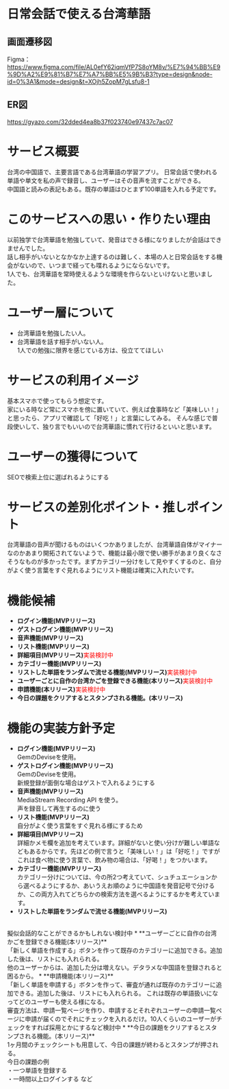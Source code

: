 # 日常会話で使える台湾華語
## 画面遷移図
Figma：https://www.figma.com/file/AL0efY62iqmVfP7S8oYM8v/%E7%94%BB%E9%9D%A2%E9%81%B7%E7%A7%BB%E5%9B%B3?type=design&node-id=0%3A1&mode=design&t=XOjh5ZopM7gLsfu8-1

## ER図
https://gyazo.com/32dded4ea8b37f023740e97437c7ac07
# サービス概要
台湾の中国語で、主要言語である台湾華語の学習アプリ。
日常会話で使われる単語や単文を私の声で録音し、ユーザーはその音声を流すことができる。<br>
中国語と読みの表記もある。既存の単語はひとまず100単語を入れる予定です。

# このサービスへの思い・作りたい理由
以前独学で台湾華語を勉強していて、発音はできる様になりましたが会話はできませんでした。<br>
話し相手がいないとなかなか上達するのは難しく、本場の人と日常会話をする機会がないので、いつまで経っても喋れるようにならないです。<br>
1人でも、台湾華語を常時使えるような環境を作らないといけないと思いました。

# ユーザー層について
* 台湾華語を勉強したい人。<br>
* 台湾華語を話す相手がいない人。<br>
1人での勉強に限界を感じている方は、役立ててほしい

# サービスの利用イメージ
基本スマホで使ってもらう想定です。<br>
家にいる時など常にスマホを傍に置いていて、例えば食事時など「美味しい！」と思ったら、アプリで確認して「好吃！」と言葉にしてみる。
そんな感じで普段使いして、独り言でもいいので台湾華語に慣れて行けるといいと思います。

# ユーザーの獲得について
SEOで検索上位に選ばれるようにする

# サービスの差別化ポイント・推しポイント
台湾華語の音声が聞けるものはいくつかありましたが、台湾華語自体がマイナーなのかあまり開拓されてないようで、機能は最小限で使い勝手があまり良くなさそうなものが多かったです。まずカテゴリー分けをして見やすくするのと、自分がよく使う言葉をすぐ見れるようにリスト機能は確実に入れたいです。

# 機能候補
* **ログイン機能(MVPリリース)**
* **ゲストログイン機能(MVPリリース)**
* **音声機能(MVPリリース)**
* **リスト機能(MVPリリース)**
* **詳細項目(MVPリリース)**<font color="Red">実装検討中</font>
* **カテゴリー機能(MVPリリース)**
* **リストした単語をランダムで流せる機能(MVPリリース)**<font color="Red">実装検討中</font>
* **ユーザーごとに自作の台湾かごを登録できる機能(本リリース)**<font color="Red">実装検討中</font>
* **申請機能(本リリース)**<font color="Red">実装検討中</font>
* **今日の課題をクリアするとスタンプされる機能。(本リリース)**

# 機能の実装方針予定
* **ログイン機能(MVPリリース)**<br>
GemのDeviseを使用。
* **ゲストログイン機能(MVPリリース)**<br>
GemのDeviseを使用。<br>
新規登録が面倒な場合はゲストで入れるようにする
* **音声機能(MVPリリース)**<br>
MediaStream Recording API を使う。<br>
声を録音して再生するのに使う
* **リスト機能(MVPリリース)**<br>
自分がよく使う言葉をすぐ見れる様にするため
* **詳細項目(MVPリリース)**<br>
詳細かメモ欄を追加を考えています。詳細がないと使い分けが難しい単語などもあるからです。先ほどの例で言うと「美味しい！」は「好吃！」ですがこれは食べ物に使う言葉で、飲み物の場合は、「好喝！」をつかいます。
* **カテゴリー機能(MVPリリース)**<br>
カテゴリー分けについては、今の所2つ考えていて、シュチュエーションから選べるようにするか、あいうえお順のように中国語を発音記号で分けるか、この両方入れてどちらかの検索方法を選べるようにするかを考えています。
* **リストした単語をランダムで流せる機能(MVPリリース)**
<br>
擬似会話的なことができるかもしれない検討中
* **ユーザーごとに自作の台湾かごを登録できる機能(本リリース)**<br>
「新しく単語を作成する」ボタンを作って既存のカテゴリーに追加できる。追加した後は、リストにも入れられる。<br>
他のユーザーからは、追加した分は増えない。デタラメな中国語を登録されると困るから。
* **申請機能(本リリース)**<br>
「新しく単語を申請する」ボタンを作って、審査が通れば既存のカテゴリーに追加できる。追加した後は、リストにも入れられる。
これは既存の単語扱いになってどのユーザーも使える様になる。
<br>
審査方法は、申請一覧ページを作り、申請するとそれぞれユーザーの申請一覧ページに申請が届くのでそれにチェックを入れるだけ。10人くらいのユーザーがチェックをすれば採用とかにするなど検討中
* **今日の課題をクリアするとスタンプされる機能。(本リリース)**<br>
1ヶ月間のチェックシートも用意して、今日の課題が終わるとスタンプが押される。<br>
今日の課題の例<br>
・一つ単語を登録する<br>
・一時間以上ログインする
など